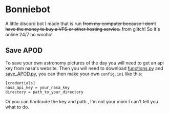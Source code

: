# Bonniebot
 A little discord bot I made that is run ~~from my computer
 because I don't have the money to buy a VPS
 or other hosting service.~~ from glitch! So it's online 24/7 no wooho!

## Save APOD
To save your own astronomy pictures of the day
you will need to get an api key from nasa's website.
Then you will need to download [functions.py](functions.py)
and [save_APOD.py](save_APOD.py), you can then make your own `config.ini`
like this:

```
[credentials]
nasa_api_key = your_nasa_key
directory = path_to_your_directory
```

Or you can hardcode the key and path , I'm not your mom I can't tell you what to do.
